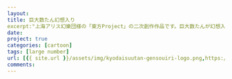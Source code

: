 ```yaml
---
layout:
title: 巨大数たん幻想入り
excerpt:"上海アリス幻樂団様の「東方Project」の二次創作作品です。巨大数たんが幻想入りして古明地こいしさんにペットとして拾われ、巨大数を広めながらのびのびと暮らしていくお話です。"
date:
project: true
categories: [cartoon]
tags: [large number]
url: [{{ site.url }}/assets/img/kyodaisuutan-gensouiri-logo.png,https://www.pixiv.net/user/20006473/series/35747,https://www.pixiv.net/artworks/78582396]
comments:
---
```

